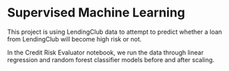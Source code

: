 # Supervised Machine Learning

This project is using LendingClub data to attempt to predict whether a loan from LendingClub will become high risk or not.

In the Credit Risk Evaluator notebook, we run the data through linear regression and random forest classifier models before and after scaling.

